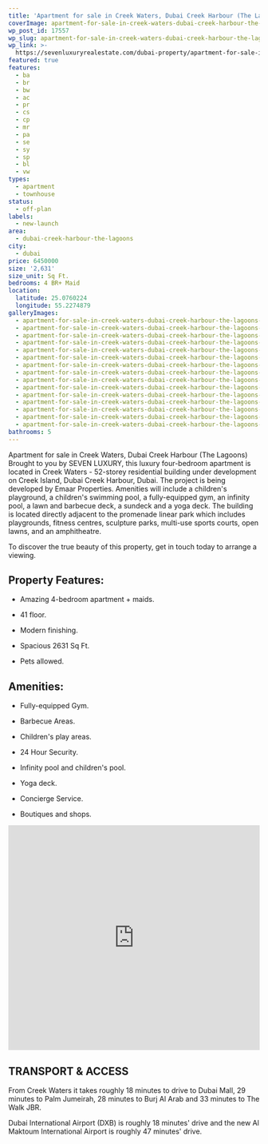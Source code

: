 ```yaml
---
title: 'Apartment for sale in Creek Waters, Dubai Creek Harbour (The Lagoons)'
coverImage: apartment-for-sale-in-creek-waters-dubai-creek-harbour-the-lagoons-5.webp
wp_post_id: 17557
wp_slug: apartment-for-sale-in-creek-waters-dubai-creek-harbour-the-lagoons
wp_link: >-
  https://sevenluxuryrealestate.com/dubai-property/apartment-for-sale-in-creek-waters-dubai-creek-harbour-the-lagoons/
featured: true
features:
  - ba
  - br
  - bw
  - ac
  - pr
  - cs
  - cp
  - mr
  - pa
  - se
  - sy
  - sp
  - bl
  - vw
types:
  - apartment
  - townhouse
status:
  - off-plan
labels:
  - new-launch
area:
  - dubai-creek-harbour-the-lagoons
city:
  - dubai
price: 6450000
size: '2,631'
size_unit: Sq Ft.
bedrooms: 4 BR+ Maid
location:
  latitude: 25.0760224
  longitude: 55.2274879
galleryImages:
  - apartment-for-sale-in-creek-waters-dubai-creek-harbour-the-lagoons-15.webp
  - apartment-for-sale-in-creek-waters-dubai-creek-harbour-the-lagoons-3.webp
  - apartment-for-sale-in-creek-waters-dubai-creek-harbour-the-lagoons-11.webp
  - apartment-for-sale-in-creek-waters-dubai-creek-harbour-the-lagoons-10.webp
  - apartment-for-sale-in-creek-waters-dubai-creek-harbour-the-lagoons-14.webp
  - apartment-for-sale-in-creek-waters-dubai-creek-harbour-the-lagoons-12.webp
  - apartment-for-sale-in-creek-waters-dubai-creek-harbour-the-lagoons-13.webp
  - apartment-for-sale-in-creek-waters-dubai-creek-harbour-the-lagoons-8.webp
  - apartment-for-sale-in-creek-waters-dubai-creek-harbour-the-lagoons-6.webp
  - apartment-for-sale-in-creek-waters-dubai-creek-harbour-the-lagoons-5.webp
  - apartment-for-sale-in-creek-waters-dubai-creek-harbour-the-lagoons-4.webp
  - apartment-for-sale-in-creek-waters-dubai-creek-harbour-the-lagoons-1.webp
  - apartment-for-sale-in-creek-waters-dubai-creek-harbour-the-lagoons-9.webp
  - apartment-for-sale-in-creek-waters-dubai-creek-harbour-the-lagoons-2.webp
  - apartment-for-sale-in-creek-waters-dubai-creek-harbour-the-lagoons-7.webp
bathrooms: 5
---
```


Apartment for sale in Creek Waters, Dubai Creek Harbour (The Lagoons) Brought to you by SEVEN LUXURY, this luxury four-bedroom apartment is located in Creek Waters - 52-storey residential building under development on Creek Island, Dubai Creek Harbour, Dubai. The project is being developed by Emaar Properties. Amenities will include a children's playground, a children's swimming pool, a fully-equipped gym, an infinity pool, a lawn and barbecue deck, a sundeck and a yoga deck. The building is located directly adjacent to the promenade linear park which includes playgrounds, fitness centres, sculpture parks, multi-use sports courts, open lawns, and an amphitheatre.

To discover the true beauty of this property, get in touch today to arrange a viewing.

## **Property Features:**

- Amazing 4-bedroom apartment + maids.

- 41 floor.

- Modern finishing.

- Spacious 2631 Sq Ft.

- Pets allowed.

## **Amenities:**

- Fully-equipped Gym.

- Barbecue Areas.

- Children's play areas.

- 24 Hour Security.

- Infinity pool and children's pool.

- Yoga deck.

- Concierge Service.

- Boutiques and shops.

<iframe src="https://www.google.com/maps/embed?pb=!1m18!1m12!1m3!1d1517.7431945574976!2d55.346799230168266!3d25.20922423442611!2m3!1f0!2f0!3f0!3m2!1i1024!2i768!4f13.1!3m3!1m2!1s0x3e5f67624554aeb1%3A0x8c97ff836ba52ad8!2sCreek%20Waters!5e0!3m2!1sen!2sae!4v1724749824020!5m2!1sen!2sae" width="100%" height="450" style="border:0;" allowfullscreen loading="lazy" referrerpolicy="no-referrer-when-downgrade"></iframe>

## **TRANSPORT & ACCESS**

From Creek Waters it takes roughly 18 minutes to drive to Dubai Mall, 29 minutes to Palm Jumeirah, 28 minutes to Burj Al Arab and 33 minutes to The Walk JBR.

Dubai International Airport (DXB) is roughly 18 minutes' drive and the new Al Maktoum International Airport is roughly 47 minutes' drive.
